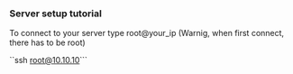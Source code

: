 ### Server setup tutorial

To connect to your server type root@your_ip (Warnig, when first connect, there has to be root)

``ssh root@10.10.10```
